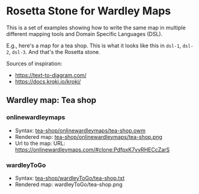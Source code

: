 # Rosetta Stone for Wardley Maps

This is a set of examples showing how to write the same map in multiple different mapping tools and Domain Specific Languages (DSL).

E.g., here's a map for a tea shop. This is what it looks like this in `dsl-1`, `dsl-2`, `dsl-3`. And that's the Rosetta stone.

Sources of inspiration:

- https://text-to-diagram.com/
- https://docs.kroki.io/kroki/

## Wardley map: Tea shop

### onlinewardleymaps

- Syntax: [tea-shop/onlinewardleymaps/tea-shop.owm](tea-shop/onlinewardleymaps/tea-shop.owm)
- Rendered map: [tea-shop/onlinewardleymaps/tea-shop.png](tea-shop/onlinewardleymaps/tea-shop.png)
- Url to the map: URL: https://onlinewardleymaps.com/#clone:PdfpxK7vyRHECcZarS

### wardleyToGo

- Syntax: [tea-shop/wardleyToGo/tea-shop.txt](tea-shop/wardleyToGo/tea-shop.txt)
- Rendered map: wardleyToGo/tea-shop.png
